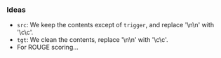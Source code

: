 ### Ideas
- `src`: We keep the contents except of `trigger`, and replace '\n\n' with '\c\c'.
- `tgt`: We clean the contents, replace '\n\n' with '\c\c'.
- For ROUGE scoring...
